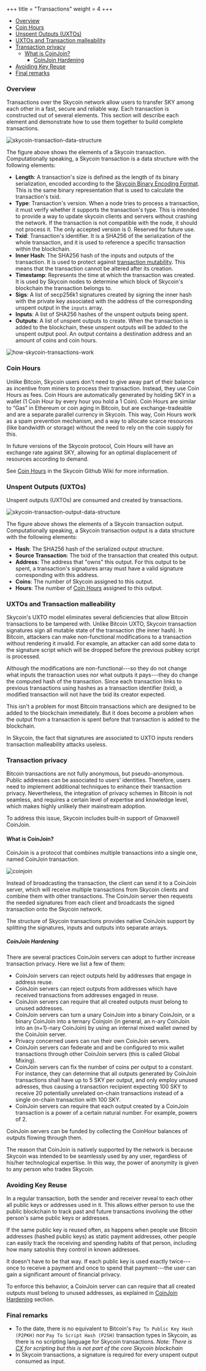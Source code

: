 +++
title = "Transactions"
weight = 4
+++

<!-- MarkdownTOC autolink="true" bracket="round" levels="1,2,3,4,5,6" -->

- [Overview](#overview)
- [Coin Hours](#coin-hours)
- [Unspent Outputs \(UXTOs\)](#unspent-outputs-uxtos)
- [UXTOs and Transaction malleability](#uxtos-and-transaction-malleability)
- [Transaction privacy](#transaction-privacy)
	- [What is CoinJoin?](#what-is-coinjoin)
		- [CoinJoin Hardening](#coinjoin-hardening)
- [Avoiding Key Reuse](#avoiding-key-reuse)
- [Final remarks](#final-remarks)

<!-- /MarkdownTOC -->

### Overview

Transactions over the Skycoin network allow users to transfer SKY among each
other in a fast, secure and reliable way.
Each transaction is constructed out of several elements.
This section will describe each element and demonstrate how to use them
together to build complete transactions.

![skycoin-transaction-data-structure](/img/skycoin-transaction-data-structure.png)

The figure above shows the elements of a Skycoin transaction.
Computationally speaking, a Skycoin transaction is a data structure with the following elements:

* **Length**: A transaction's size is defined as the length of its binary serialization, encoded according to the
  [Skycoin Binary Encoding Format](https://github.com/skycoin/skycoin/wiki/Skycoin-Binary-Encoding-Format).
  This is the same binary representation that is used to calculate the transaction's txid.
* **Type**: Transaction's version. When a node tries to process a transaction,
  it must verify whether it supports the transaction's type.
  This is intended to provide a way to update skycoin clients and servers without
  crashing the network. If the transaction is not compatible with the node,
  it should not process it. The only accepted version is 0. Reserved for future use.
* **Txid**: Transaction's identifier. It is a SHA256 of the serialization of the
  whole transaction, and it is used to reference a specific transaction within the blockchain.
* **Inner Hash**: The SHA256 hash of the inputs and outputs of the transaction.
  It is used to protect against [transaction mutability](#uxtos-and-transaction-malleability).
  This means that the transaction cannot be altered after its creation.
* **Timestamp**: Represents the time at which the transaction was created.
  It is used by Skycoin nodes to determine which block of Skycoin's blockchain
  the transaction belongs to.
* **Sigs**: A list of secp256k1 signatures created by signing the inner hash
  with the private key associated with the address of the corresponding unspent
  output in the `inputs` array.
* **Inputs**: A list of SHA256 hashes of the unspent outputs being spent.
* **Outputs**: A list of unspent outputs to create. When the transaction is
  added to the blockchain, these unspent outputs will be added to the unspent output pool.
  An output contains a destination address and an amount of coins and coin hours.

![how-skycoin-transactions-work](/user-guides/skycoin/how-skycoin-transactions-work.png)

### Coin Hours

Unlike Bitcoin, Skycoin users don't need to give away part of their balance as
incentive from miners to process their transaction.
Instead, they use Coin Hours as fees.
Coin Hours are automatically generated by holding SKY in a wallet
(1 Coin Hour by every hour you hold a 1 Coin).
Coin Hours are similar to “Gas” in Ethereum or coin aging in Bitcoin,
but are exchange-tradeable and are a separate parallel currency in Skycoin.
This way, Coin Hours work as a spam prevention mechanism, and a way to allocate
scarce resources (like bandwidth or storage) without the need to rely on the
coin supply for this.

In future versions of the Skycoin protocol,
Coin Hours will have an exchange rate against SKY,
allowing for an optimal displacement of resources according to demand.

See [Coin Hours](https://github.com/skycoin/skycoin/wiki/Coin-Hours) in the
Skycoin Github Wiki for more information.

### Unspent Outputs (UXTOs)

Unspent outputs (UXTOs) are consumed and created by transactions.

![skycoin-transaction-output-data-structure](/img/unspent-transaction-output.png)

The figure above shows the elements of a Skycoin transaction output.
Computationally speaking, a Skycoin transaction output is a data structure with the following elements:

* **Hash**: The SHA256 hash of the serialized output structure.
* **Source Transaction**: The txid of the transaction that created this output.
* **Address**: The address that "owns" this output. For this output to be spent, a transaction's
  signatures array must have a valid signature corresponding with this address.
* **Coins**: The number of Skycoin assigned to this output.
* **Hours**: The number of [Coin Hours](#coin-hours) assigned to this output.

### UXTOs and Transaction malleability

Skycoin's UXTO model eliminates several deficiencies that allow Bitcoin
transactions to be tampered with. Unlike Bitcoin UXTO, Skycoin transaction signatures
sign all mutable state of the transaction (the inner hash).
In Bitcoin, attackers can make non-functional modifications
to a transaction without rendering it invalid. For example, an attacker
can add some data to the signature script which will be dropped before the
previous pubkey script is processed.

Although the modifications are non-functional---so they do not change what
inputs the transaction uses nor what outputs it pays---they do change the
computed hash of the transaction. Since each transaction links to previous
transactions using hashes as a transaction identifier (txid), a modified
transaction will not have the txid its creator expected.

This isn't a problem for most Bitcoin transactions which are designed to be
added to the blockchain immediately. But it does become a problem when the
output from a transaction is spent before that transaction is added to the blockchain.

In Skycoin, the fact that signatures are associated to UXTO inputs renders
transaction malleability attacks useless.

### Transaction privacy

Bitcoin transactions are not fully anonymous, but pseudo-anonymous.
Public addresses can be associated to users' identities.
Therefore, users need to implement additional techniques to enhance their
transaction privacy. Nevertheless, the integration of privacy schemes in
Bitcoin is not seamless, and requires a certain level of expertise and knowledge
level, which makes highly unlikely their mainstream adoption.

To address this issue, Skycoin includes built-in support of Gmaxwell CoinJoin.

#### What is CoinJoin?

CoinJoin is a protocol that combines multiple transactions into a single one,
named CoinJoin transaction.

![coinjoin](/img/coinjoin.png)

Instead of broadcasting the transaction, the client can send it to a CoinJoin server,
which will receive multiple transactions from Skycoin clients and combine them
with other transactions.
The CoinJoin server then requests the needed signatures from each client and
broadcasts the signed transaction onto the Skycoin network.

The structure of Skycoin transactions provides native CoinJoin support
by splitting the signatures, inputs and outputs into separate arrays.

##### CoinJoin Hardening

There are several practices CoinJoin servers can adopt to further increase
transaction privacy. Here we list a few of them:

- CoinJoin servers can reject outputs held by addresses that engage in address reuse.
- CoinJoin servers can reject outputs from addresses which have received transactions
  from addresses engaged in reuse.
- CoinJoin servers can require that all created outputs must belong to unused addresses.
- CoinJoin servers can turn a unary CoinJoin into a binary CoinJoin, or a binary
  CoinJoin into a ternary Coinjoin (in general, an n-ary CoinJoin into an (n+1)-nary CoinJoin)
  by using an internal mixed wallet owned by the CoinJoin server.
- Privacy concerned users can run their own CoinJoin servers.
- CoinJoin servers can federate and and be configured to mix wallet
  transactions through other CoinJoin servers (this is called Global Mixing).
- CoinJoin servers can fix the number of coins per output to a constant.
  For instance, they can determine that all outputs generated by CoinJoin
  transactions shall have up to 5 SKY per output, and only employ unused adresses,
  thus causing a transaction recipient expecting 100 SKY to receive 20 potentially
  unrelated on-chain transactions instead of a single on-chain transaction with 100 SKY.
- CoinJoin servers can require that each output created by a CoinJoin transaction
  is a power of a certain natural number. For example, powers of 2.

CoinJoin servers can be funded by collecting the CoinHour balances of outputs flowing through them.

The reason that CoinJoin is natively supported by the network is because
Skycoin was intended to be seamlessly used by any user,
regardless of his/her technological expertise.
In this way, the power of anonymity is given to any person who trades Skycoin.

### Avoiding Key Reuse

In a regular transaction, both the sender and receiver reveal to each other
all public keys or addresses used in it.
This allows either person to use the public blockchain to track past and
future transactions involving the other person's same public keys or addresses.

If the same public key is reused often, as happens when people use Bitcoin
addresses (hashed public keys) as static payment addresses, other people can
easily track the receiving and spending habits of that person, including how
many satoshis they control in known addresses.

It doesn't have to be that way. If each public key is used exactly twice---once
to receive a payment and once to spend that payment---the user can gain a
significant amount of financial privacy.

To enforce this behavior, a CoinJoin server can can require that all created
outputs must belong to unused addresses, as explained in
[CoinJoin Hardening](#coinjoin-hardening) section.

### Final remarks

- To the date, there is no equivalent to Bitcoin's `Pay To Public Key Hash (P2PKH)`
  nor `Pay To Script Hash (P2SH)` transaction types in Skycoin,
  as there is no scripting language for Skycoin transactions.
  *Note: There is [CX](https://cx.skycoin.net) for scripting but this is not part of the core Skycoin blockchain*
- In Skycoin transactions, a signature is required for every unspent output consumed as input.
